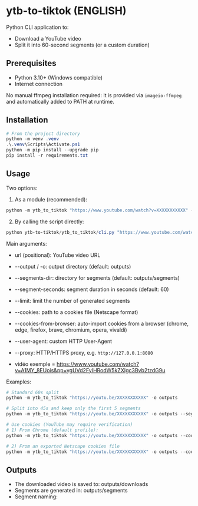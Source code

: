 # ytb-to-tiktok (ENGLISH)

Python CLI application to:
- Download a YouTube video
- Split it into 60-second segments (or a custom duration)

## Prerequisites
- Python 3.10+ (Windows compatible)
- Internet connection

No manual ffmpeg installation required: it is provided via `imageio-ffmpeg` and automatically added to PATH at runtime.

## Installation
```powershell
# From the project directory
python -m venv .venv
.\.venv\Scripts\Activate.ps1
python -m pip install --upgrade pip
pip install -r requirements.txt
```

## Usage
Two options:

1) As a module (recommended):
```powershell
python -m ytb_to_tiktok "https://www.youtube.com/watch?v=XXXXXXXXXXX" -o outputs --segment-seconds 60
```

2) By calling the script directly:
```powershell
python ytb-to-tiktok/ytb_to_tiktok/cli.py "https://www.youtube.com/watch?v=XXXXXXXXXXX" -o outputs --segment-seconds 60
```

Main arguments:
- url (positional): YouTube video URL
- --output / -o: output directory (default: outputs)
- --segments-dir: directory for segments (default: outputs/segments)
- --segment-seconds: segment duration in seconds (default: 60)
- --limit: limit the number of generated segments
- --cookies: path to a cookies file (Netscape format)
- --cookies-from-browser: auto-import cookies from a browser (chrome, edge, firefox, brave, chromium, opera, vivaldi)
- --user-agent: custom HTTP User-Agent
- --proxy: HTTP/HTTPS proxy, e.g. `http://127.0.0.1:8080`

- vidéo exemple = https://www.youtube.com/watch?v=A1MY_8EUois&pp=ygUVd2FyIHRodW5kZXIgc3Bvb2tzdG9u

Examples:
```powershell
# Standard 60s split
python -m ytb_to_tiktok "https://youtu.be/XXXXXXXXXXX" -o outputs

# Split into 45s and keep only the first 5 segments
python -m ytb_to_tiktok "https://youtu.be/XXXXXXXXXXX" -o outputs --segment-seconds 45 --limit 5

# Use cookies (YouTube may require verification)
# 1) From Chrome (default profile):
python -m ytb_to_tiktok "https://youtu.be/XXXXXXXXXXX" -o outputs --cookies-from-browser chrome

# 2) From an exported Netscape cookies file
python -m ytb_to_tiktok "https://youtu.be/XXXXXXXXXXX" -o outputs --cookies .\cookies.txt
```

## Outputs
- The downloaded video is saved to: outputs/downloads
- Segments are generated in: outputs/segments
- Segment naming: <title>_0001.mp4, <title>_0002.mp4, ...

## Technical notes
- Downloading uses yt-dlp with mp4 format when possible.
- Splitting first attempts a fast "stream copy". If ffmpeg fails, it falls back to re-encoding in h264/aac, forcing keyframes to guarantee exact segment durations.

## Option: "Part X" overlay
Add a label on each segment via `ffmpeg drawtext`.

Example:
```powershell
python -m ytb_to_tiktok "https://youtu.be/XXXXXXXXXXX" -o outputs --segment-seconds 60 --label --label-template "Part {i}" --label-position br --label-fontsize 54 --label-color white
```

Available options:
- `--label`: enable the overlay
- `--label-template`: text template. Variables: `{i}` (index 1..N), `{n}` (alias), `{total}` (N)
- `--label-fontsize`: size in pixels (default: 54)
- `--label-color`: color (e.g., white, black, yellow, `#RRGGBB`)
- `--label-position`: `tl` | `tr` | `bl` | `br` | `center` (default: `br`)
- `--label-box` / `--no-label-box`: enable/disable a box behind the text (default: enabled)

## Legal
Respect YouTube's Terms of Service and copyrights. This application is provided for educational purposes.


# ytb-to-tiktok (FRENCH)

Un outil Python pour télécharger des vidéos YouTube et les découper automatiquement en segments de durée configurable, optimisé pour TikTok et autres plateformes de réseaux sociaux.

## 🚀 Fonctionnalités

- **Téléchargement YouTube** : Télécharge des vidéos YouTube avec support des cookies pour accéder au contenu restreint
- **Découpage automatique** : Découpe automatiquement les vidéos en segments de durée configurable
- **Support des cookies** : Import automatique depuis les navigateurs ou utilisation de fichiers cookies
- **Surimpression de texte** : Ajout optionnel de labels "Partie X" sur chaque segment
- **Format optimisé** : Export en MP4 avec codec H.264 pour une compatibilité maximale
- **Interface riche** : Interface console moderne avec barres de progression
- **Interface graphique** : Interface graphique moderne et intuitive (nouveau !)

## 📋 Prérequis

- Python 3.8+
- Connexion Internet
- Fichier cookies YouTube (optionnel, pour le contenu restreint)

## 🛠️ Installation

1. **Cloner le repository** :
```bash
git clone <votre-repo>
cd ytb-to-tiktok
```

2. **Installer les dépendances** :
```bash
pip install -r requirements.txt
```

## 📖 Utilisation

### 🖥️ Interface graphique (Recommandé)

Pour une utilisation facile et intuitive, lancez l'interface graphique :

**Ligne de commande** :
```bash
python launch_gui.py
```

L'interface graphique offre :
- Configuration visuelle de tous les paramètres
- Sélecteurs de dossiers intégrés
- Suivi en temps réel du processus
- Logs détaillés et colorés
- Gestion des erreurs intuitive

### 💻 Interface en ligne de commande

#### Commande de base

```bash
python -m ytb_to_tiktok "URL_YOUTUBE" [options]
```

### Exemples d'utilisation

**Découpage simple en segments de 60 secondes** :
```bash
python -m ytb_to_tiktok "https://www.youtube.com/watch?v=VIDEO_ID" -o outputs
```

**Découpage en segments de 90 secondes** :
```bash
python -m ytb_to_tiktok "https://www.youtube.com/watch?v=VIDEO_ID" -o outputs --segment-seconds 90
```

**Avec fichier cookies pour contenu restreint** :
```bash
python -m ytb_to_tiktok "https://www.youtube.com/watch?v=VIDEO_ID" -o outputs --cookies cookies.txt
```

**Avec surimpression de texte "Partie X"** :
```bash
python -m ytb_to_tiktok "https://www.youtube.com/watch?v=VIDEO_ID" -o outputs --label
```

**Limiter le nombre de segments** :
```bash
python -m ytb_to_tiktok "https://www.youtube.com/watch?v=VIDEO_ID" -o outputs --limit 5
```

### Options disponibles

| Option | Description | Défaut |
|--------|-------------|---------|
| `--output, -o` | Dossier de sortie | `outputs` |
| `--segment-seconds` | Durée d'un segment en secondes | `60` |
| `--cookies` | Fichier cookies Netscape | Aucun |
| `--cookies-from-browser` | Importer depuis un navigateur | Aucun |
| `--limit` | Limiter le nombre de segments | Aucune limite |
| `--label` | Ajouter surimpression "Partie X" | Désactivé |
| `--label-template` | Modèle de texte | `"Partie {i}"` |
| `--label-position` | Position du texte | `tc` (top-center) |
| `--user-agent` | User-Agent personnalisé | Défaut |
| `--proxy` | Proxy HTTP/HTTPS | Aucun |

### Positions de texte disponibles

- `tl` : Top-left (haut-gauche)
- `tc` : Top-center (haut-centre) 
- `tr` : Top-right (haut-droite)
- `bl` : Bottom-left (bas-gauche)
- `br` : Bottom-right (bas-droite)
- `center` : Centre de la vidéo

## 📁 Structure des fichiers de sortie

```
outputs/
├── downloads/           # Vidéos téléchargées
│   └── video.mp4
└── segments/            # Segments découpés
    ├── video_0000.mp4
    ├── video_0001.mp4
    ├── video_0002.mp4
    └── ...
```

## 🆕 Interface graphique

Une interface graphique moderne est maintenant disponible ! Elle offre une expérience utilisateur intuitive avec :

- **3 onglets organisés** : Configuration, Options avancées, Logs
- **Validation automatique** : Vérification des paramètres en temps réel
- **Gestion des erreurs** : Messages clairs et suggestions de résolution
- **Interface responsive** : Adaptation automatique à toutes les résolutions
- **Raccourcis clavier** : Ctrl+Enter pour démarrer, Ctrl+Q pour quitter

### 📋 Documentation complète

Consultez `README_GUI.md` pour une documentation détaillée de l'interface graphique. \
Consultez `README_BUILD.md` pour une explication complète sur les étapes nécessaires à la création d'un exécutable Windows autonome pour l'application **YouTube to TikTok**. 

## 🔧 Configuration des cookies

### Méthode 1 : Fichier cookies

1. Installez l'extension "Get cookies.txt" dans votre navigateur
2. Allez sur YouTube et connectez-vous
3. Utilisez l'extension pour exporter les cookies
4. Utilisez le fichier avec l'option `--cookies`

### Méthode 2 : Import automatique

```bash
python -m ytb_to_tiktok "URL" --cookies-from-browser chrome
```

Navigateurs supportés : `chrome`, `edge`, `firefox`, `brave`, `chromium`, `opera`, `vivaldi`

## 🎯 Cas d'usage

- **TikTok** : Segments de 15-60 secondes
- **Instagram Reels** : Segments de 15-90 secondes  
- **YouTube Shorts** : Segments de 15-60 secondes
- **Twitter/X** : Segments de 2-3 minutes
- **LinkedIn** : Segments de 1-10 minutes

## 🐛 Résolution des problèmes

### Erreur "ffmpeg not found"
- Le script utilise automatiquement `imageio-ffmpeg` inclus
- Si le problème persiste, installez ffmpeg manuellement

### Erreur "No module named 'rich'"
- Installez les dépendances : `pip install -r requirements.txt`

### Vidéo non téléchargée
- Vérifiez que l'URL est valide
- Utilisez l'option `--cookies` pour le contenu restreint
- Vérifiez votre connexion Internet

## 📝 Licence

Ce projet est sous licence MIT. Voir le fichier LICENSE pour plus de détails.

## 🤝 Contribution

Les contributions sont les bienvenues ! N'hésitez pas à :
- Signaler des bugs
- Proposer des améliorations
- Soumettre des pull requests

## 📞 Support

Pour toute question ou problème, ouvrez une issue sur GitHub.
